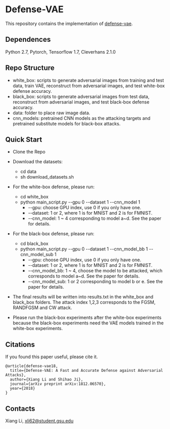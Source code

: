 # Defense-VAE
This repository contains the implementation of [defense-vae](https://arxiv.org/abs/1812.06570).

## Dependences
Python 2.7, Pytorch, Tensorflow 1.7, Cleverhans 2.1.0

## Repo Structure

* white_box: scripts to generate adversarial images from training and test data, train VAE, reconstruct from adversarial images, and test white-box defense accuracy. 
* black_box: scripts to generate adversarial images from test data, reconstruct from adversarial images, and test black-box defense accuracy.
* data: folder to place raw image data.
* cnn_models: pretrained CNN models as the attacking targets and pretrained substitute models for black-box attacks. 

## Quick Start

* Clone the Repo

* Download the datasets:
    * cd data
    * sh download_datasets.sh

* For the white-box defense, please run:
    * cd white_box
    * python main_script.py --gpu 0 --dataset 1 --cnn_model 1 
        * --gpu: choose GPU index, use 0 if you only have one.
        * --dataset: 1 or 2, where 1 is for MNIST and 2 is for FMNIST.
        * --cnn_model: 1 ~ 4 corresponding to model a~d. See the paper for details.

* For the black-box defense, please run:
    * cd black_box
    * python main_script.py --gpu 0 --dataset 1 --cnn_model_bb 1 --cnn_model_sub 1 
        * --gpu: choose GPU index, use 0 if you only have one.
        * --dataset: 1 or 2, where 1 is for MNIST and 2 is for FMNIST.
        * --cnn_model_bb: 1 ~ 4, choose the model to be attacked, which corresponds to model a~d. See the paper for details.
        * --cnn_model_sub: 1 or 2 corresponding to model b or e. See the paper for details.

* The final results will be written into results.txt in the white_box and black_box folders. The attack index 1,2,3 corresponds to the FGSM, RANDFGSM and CW attack.

* Please run the black-box experiments after the white-box experiments because the black-box experiments need the VAE models trained in the white-box experiments. 

## Citations

If you found this paper useful, please cite it.
    
    @article{defense-vae18,
      title={Defense-VAE: A Fast and Accurate Defense against Adversarial Attacks},
      author={Xiang Li and Shihao Ji},
      journal={arXiv preprint arXiv:1812.06570},
      year={2018}
    }

## Contacts

Xiang Li, xli62@student.gsu.edu

